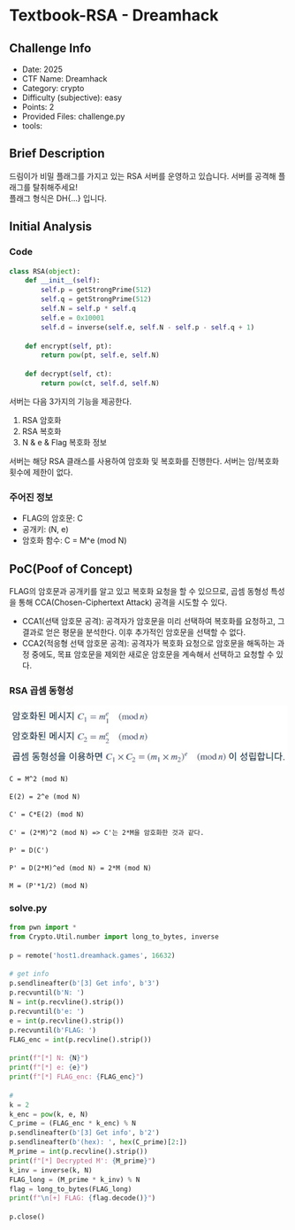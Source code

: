 # Textbook-RSA - Dreamhack
## Challenge Info
- Date: 2025
- CTF Name: Dreamhack
- Category: crypto
- Difficulty (subjective): easy
- Points: 2
- Provided Files: challenge.py
- tools:
## Brief Description
드림이가 비밀 플래그를 가지고 있는 RSA 서버를 운영하고 있습니다. 서버를 공격해 플래그를 탈취해주세요!  
플래그 형식은 DH{...} 입니다.
## Initial Analysis
### Code
``` python
class RSA(object):
    def __init__(self):
        self.p = getStrongPrime(512)
        self.q = getStrongPrime(512)
        self.N = self.p * self.q
        self.e = 0x10001
        self.d = inverse(self.e, self.N - self.p - self.q + 1)

    def encrypt(self, pt):
        return pow(pt, self.e, self.N)

    def decrypt(self, ct):
        return pow(ct, self.d, self.N)
```
서버는 다음 3가지의 기능을 제공한다.  
1. RSA 암호화
2. RSA 복호화
3. N & e & Flag 복호화 정보

서버는 해당 RSA 클래스를 사용하여 암호화 및 복호화를 진행한다. 서버는 암/복호화 횟수에 제한이 없다.  
### 주어진 정보
- FLAG의 암호문: C
- 공개키: (N, e)
- 암호화 함수: C = M^e (mod N)
## PoC(Poof of Concept)
FLAG의 암호문과 공개키를 알고 있고 복호화 요청을 할 수 있으므로, 곱셈 동형성 특성을 통해 CCA(Chosen-Ciphertext Attack) 공격을 시도할 수 있다.  
- CCA1(선택 암호문 공격): 공격자가 암호문을 미리 선택하여 복호화를 요청하고, 그 결과로 얻은 평문을 분석한다. 이후 추가적인 암호문을 선택할 수 없다.
- CCA2(적응형 선택 암호문 공격): 공격자가 복호화 요청으로 암호문을 해독하는 과정 중에도, 목표 암호문을 제외한 새로운 암호문을 계속해서 선택하고 요청할 수 있다.  
### RSA 곱셈 동형성
![](/Resources/images/Textbook-RSA.jpg "곱셈 동형성")
``` plain text
C = M^2 (mod N)

E(2) = 2^e (mod N)

C' = C*E(2) (mod N)

C' = (2*M)^2 (mod N) => C'는 2*M을 암호화한 것과 같다.

P' = D(C')

P' = D(2*M)^ed (mod N) = 2*M (mod N)

M = (P'*1/2) (mod N)
```
### solve.py
``` python
from pwn import *
from Crypto.Util.number import long_to_bytes, inverse

p = remote('host1.dreamhack.games', 16632) 

# get info
p.sendlineafter(b'[3] Get info', b'3')
p.recvuntil(b'N: ')
N = int(p.recvline().strip())
p.recvuntil(b'e: ')
e = int(p.recvline().strip())
p.recvuntil(b'FLAG: ')
FLAG_enc = int(p.recvline().strip())

print(f"[*] N: {N}")
print(f"[*] e: {e}")
print(f"[*] FLAG_enc: {FLAG_enc}")

# 
k = 2
k_enc = pow(k, e, N)
C_prime = (FLAG_enc * k_enc) % N
p.sendlineafter(b'[3] Get info', b'2')
p.sendlineafter(b'(hex): ', hex(C_prime)[2:]) 
M_prime = int(p.recvline().strip())
print(f"[*] Decrypted M': {M_prime}")
k_inv = inverse(k, N)
FLAG_long = (M_prime * k_inv) % N
flag = long_to_bytes(FLAG_long)
print(f"\n[+] FLAG: {flag.decode()}")

p.close()
```
